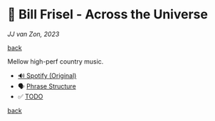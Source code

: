 🌠 Bill Frisel - Across the Universe
====================================

*JJ van Zon, 2023*

[back](../README.md)

Mellow high-perf country music.

- [🔊 Spotify (Original)](https://open.spotify.com/track/3fLomIuShzWNmoDnQ4Wsdh?si=e7424d12cd724f8e)
- 🗣 [Phrase Structure](bill-frisel-across-the-universe-phrase-structure.md)
- ✅ [TODO](bill-frisel-across-the-universe-todo.md)

[back](../README.md)